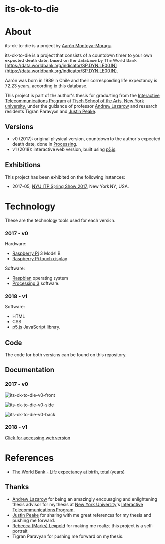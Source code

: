 # its-ok-to-die

# About

 its-ok-to-die is a project by [Aarón Montoya-Moraga](http://montoyamoraga.io/).

its-ok-to-die is a project that consists of a countdown timer to your own expected death date, based on the database by The World Bank [https://data.worldbank.org/indicator/SP.DYN.LE00.IN](https://data.worldbank.org/indicator/SP.DYN.LE00.IN).

Aarón was born in 1989 in Chile and their corresponding life expectancy is 72.23 years, according to this database.

This project is part of the author's thesis for graduating from the [Interactive Telecommunications Program](https://tisch.nyu.edu/itp) at [Tisch School of the Arts](https://tisch.nyu.edu/), [New York university](https://www.nyu.edu/), under the guidance of professor [Andrew Lazarow](https://www.andrewlazarow.com/) and research residents Tigran Paravyan and [Justin Peake](http://articulatedworks.com/).

## Versions

* v0 (2017): original physical version, countdown to the author's expected  death date, done in [Processing](https://processing.org/).
* v1 (2018): interactive web version, built using [p5.js](https://p5js.org/).

## Exhibitions

This project has been exhibited on the following instances:

* 2017-05, [NYU ITP Spring Show 2017](https://itp.nyu.edu/shows/spring2017/category/projects/), New York NY, USA.

# Technology

These are the technology tools used for each version.

### 2017 - v0

Hardware:
* [Raspberry Pi](https://www.raspberrypi.org/) 3 Model B
* [Raspberry Pi touch display](https://www.raspberrypi.org/products/raspberry-pi-touch-display/)

Software:
* [Raspbian](http://www.raspbian.org/) operating system
* [Processing 3](https://processing.org/) software.

### 2018 - v1

Software:

* HTML
* CSS
* [p5.js](https://p5js.org/) JavaScript library.

## Code

The code for both versions can be found on this repository.

## Documentation

### 2017 - v0

![its-ok-to-die-v0-front](https://github.com/montoyamoraga/its-ok-to-die/raw/master/documentation/its-ok-to-die-v0-front.jpg "front")

![its-ok-to-die-v0-side](https://github.com/montoyamoraga/its-ok-to-die/raw/master/documentation/its-ok-to-die-v0-side.jpg "side")

![its-ok-to-die-v0-back](https://github.com/montoyamoraga/its-ok-to-die/raw/master/documentation/its-ok-to-die-v0-back.jpg "back")

### 2018 - v1

[Click for accessing web version](http://montoyamoraga.io/its-ok-to-die/web/)

# References

* [The World Bank - Life expectancy at birth, total (years)](https://data.worldbank.org/indicator/SP.DYN.LE00.IN)

## Thanks

* [Andrew Lazarow](https://www.andrewlazarow.com/) for being an amazingly encouraging and enlightening thesis advisor for my thesis at [New York University](http://www.nyu.edu/)'s [Interactive Telecommunications Program](https://tisch.nyu.edu/itp).
* [Justin Peake](http://articulatedworks.com/) for sharing with me great references for my thesis and pushing me forward.
* [Rebecca (Marks) Leopold](http://site.rebeccaleopold.com/) for making me realize this project is a self-portrait
* Tigran Paravyan for pushing me forward on my thesis.
